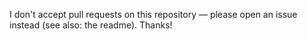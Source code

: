 I don't accept pull requests on this repository — please open an issue instead (see also: the readme). Thanks!

